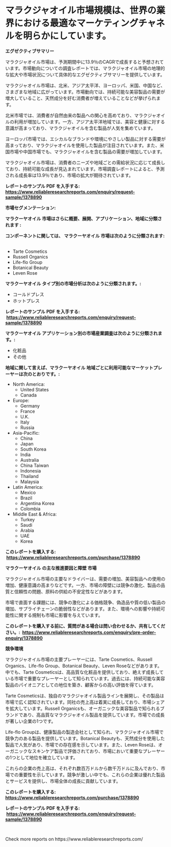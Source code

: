 <p><h1>マラクジャオイル市場規模は、世界の業界における最適なマーケティングチャネルを明らかにしています。</h1></p><p><strong>エグゼクティブサマリー</strong></p>
<p><p>マラクジャオイル市場は、予測期間中に13.9％のCAGRで成長すると予想されています。市場動向についての調査レポートでは、マラクジャオイル市場の地理的な拡大や市場状況について具体的なエグゼクティブサマリーを提供しています。</p><p>マラクジャオイル市場は、北米、アジア太平洋、ヨーロッパ、米国、中国など、さまざまな地域に広がっています。市場動向では、持続可能な美容製品の需要が増大していること、天然成分を好む消費者が増えていることなどが挙げられます。</p><p>北米市場では、消費者が自然由来の製品への関心を高めており、マラクジャオイルの利用が増加しています。一方、アジア太平洋地域では、美容と健康に対する意識が高まっており、マラクジャオイルを含む製品が人気を集めています。</p><p>ヨーロッパ市場では、エシカルなブランドや環境にやさしい製品に対する需要が高まっており、マラクジャオイルを使用した製品が注目されています。また、米国市場や中国市場でも、マラクジャオイルを含む製品の需要が増加しています。</p><p>マラクジャオイル市場は、消費者のニーズや地域ごとの需給状況に応じて成長しており、持続可能な成長が見込まれています。市場調査レポートによると、予測される成長率は13.9％であり、市場の拡大が期待されています。</p></p>
<p><strong>レポートのサンプル PDF を入手する: <a href="https://www.reliableresearchreports.com/enquiry/request-sample/1378890">https://www.reliableresearchreports.com/enquiry/request-sample/1378890</a></strong></p>
<p><strong>市場セグメンテーション:</strong></p>
<p><strong> マラクーヤオイル 市場はさらに概要、展開、アプリケーション、地域に分類されます :</strong></p>
<p><strong>コンポーネントに関しては、 マラクーヤオイル 市場は次のように分類されます: &nbsp;</strong></p>
<p><ul><li>Tarte Cosmetics</li><li>Russell Organics</li><li>Life-flo Group</li><li>Botanical Beauty</li><li>Leven Rose</li></ul></p>
<p><strong> マラクーヤオイル タイプ別の市場分析は次のように分類されます。:</strong></p>
<p><ul><li>コールドプレス</li><li>ホットプレス</li></ul></p>
<p><strong>レポートのサンプル PDF を入手する: &nbsp;<a href="https://www.reliableresearchreports.com/enquiry/request-sample/1378890">https://www.reliableresearchreports.com/enquiry/request-sample/1378890</a></strong></p>
<p><strong> マラクーヤオイル アプリケーション別の市場産業調査は次のように分類されます。:</strong></p>
<p><ul><li>化粧品</li><li>その他</li></ul></p>
<p><strong>地域に関して言えば、マラクーヤオイル 地域ごとに利用可能なマーケットプレーヤーは次のとおりです。:</strong></p>
<p><ul>
    <li>
        North America:
        <ul>
            <li>United States</li>
            <li>Canada</li>
        </ul>
    </li>
    <li>
        Europe:
        <ul>
            <li>Germany</li>
            <li>France</li>
            <li>U.K.</li>
            <li>Italy</li>
            <li>Russia</li>
        </ul>
    </li>
    <li>
        Asia-Pacific:
        <ul>
            <li>China</li>
            <li>Japan</li>
            <li>South Korea</li>
            <li>India</li>
            <li>Australia</li>
            <li>China Taiwan</li>
            <li>Indonesia</li>
            <li>Thailand</li>
            <li>Malaysia</li>
        </ul>
    </li>
    <li>
        Latin America:
        <ul>
            <li>Mexico</li>
            <li>Brazil</li>
            <li>Argentina Korea</li>
            <li>Colombia</li>
        </ul>
    </li>
    <li>
        Middle East & Africa:
        <ul>
            <li>Turkey</li>
            <li>Saudi</li>
            <li>Arabia</li>
            <li>UAE</li>
            <li>Korea</li>
        </ul>
    </li>
    </ul></p>
<p><strong>このレポートを購入する: &nbsp;<a href="https://www.reliableresearchreports.com/purchase/1378890">https://www.reliableresearchreports.com/purchase/1378890</a></strong></p>
<p><strong>マラクーヤオイル の主な推進要因と障壁 市場</strong></p>
<p><p>マラクジャオイル市場の主要なドライバーは、需要の増加、美容製品への使用の増加、健康意識の高まりなどです。一方、市場の障壁には競争の激化、製品の品質と信頼性の問題、原料の供給の不安定性などがあります。</p><p>市場で直面する課題には、競争の激化による価格競争、偽造品や質の低い製品の増加、サプライチェーンの脆弱性などがあります。また、環境への影響や持続可能性に関する規制も市場に影響を与えています。</p></p>
<p><strong>このレポートを購入する前に、質問がある場合は問い合わせるか、共有してください。:&nbsp; <a href="https://www.reliableresearchreports.com/enquiry/pre-order-enquiry/1378890">https://www.reliableresearchreports.com/enquiry/pre-order-enquiry/1378890</a></strong></p>
<p><strong>競争環境</strong></p>
<p><p>マラクジャオイル市場の主要プレーヤーには、Tarte Cosmetics、Russell Organics、Life-flo Group、Botanical Beauty、Leven Roseなどがあります。中でも、Tarte Cosmeticsは、高品質な化粧品を提供しており、絶えず成長している市場で重要なプレーヤーとして知られています。過去には、持続可能な美容製品のパイオニアとしての地位を築き、顧客からの高い評価を得ています。</p><p>Tarte Cosmeticsは、独自のマラクジャオイル製品ラインを展開し、その製品は市場で広く認知されています。同社の売上高は着実に成長しており、市場シェアを拡大しています。Russell Organicsも、オーガニックな美容製品で知られるブランドであり、高品質なマラクジャオイル製品を提供しています。市場での成長が著しい企業の1つです。</p><p>Life-flo Groupは、健康製品の製造会社として知られ、マラクジャオイル市場で競争力のある製品を提供しています。Botanical Beautyも、天然成分を使用した製品で人気があり、市場での存在感を示しています。また、Leven Roseは、オーガニックなスキンケア製品で評価されており、市場において重要なプレーヤーの1つとして地位を確立しています。</p><p>これらの企業の売上高は、それぞれ数百万ドルから数千万ドルに及んでおり、市場での重要性を示しています。競争が激しい中でも、これらの企業は優れた製品とサービスを提供し、市場全体の成長に貢献しています。</p></p>
<p><strong>このレポートを購入する: &nbsp; <a href="https://www.reliableresearchreports.com/purchase/1378890">https://www.reliableresearchreports.com/purchase/1378890</a></strong></p>
<p><strong>レポートのサンプル PDF を入手する: &nbsp;<a href="https://www.reliableresearchreports.com/enquiry/request-sample/1378890">https://www.reliableresearchreports.com/enquiry/request-sample/1378890</a></strong><strong></strong></p>
<p>&nbsp;</p>
<p>Check more reports on https://www.reliableresearchreports.com/</p>